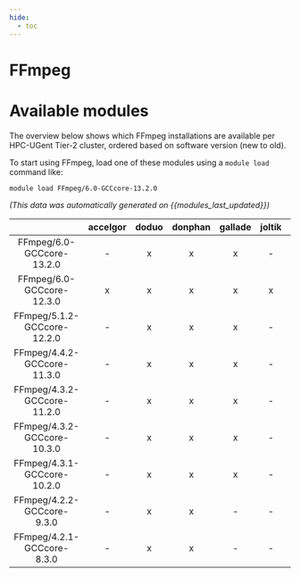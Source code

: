 ```yaml
---
hide:
  - toc
---
```


FFmpeg
======

# Available modules


The overview below shows which FFmpeg installations are available per HPC-UGent Tier-2 cluster, ordered based on software version (new to old).

To start using FFmpeg, load one of these modules using a `module load` command like:

```shell
module load FFmpeg/6.0-GCCcore-13.2.0
```

*(This data was automatically generated on {{modules_last_updated}})*  

| |accelgor|doduo|donphan|gallade|joltik|shinx|skitty|
| :---: | :---: | :---: | :---: | :---: | :---: | :---: | :---: |
|FFmpeg/6.0-GCCcore-13.2.0|-|x|x|x|-|x|x|
|FFmpeg/6.0-GCCcore-12.3.0|x|x|x|x|x|x|x|
|FFmpeg/5.1.2-GCCcore-12.2.0|-|x|x|x|-|-|-|
|FFmpeg/4.4.2-GCCcore-11.3.0|-|x|x|x|-|x|-|
|FFmpeg/4.3.2-GCCcore-11.2.0|-|x|x|x|-|-|-|
|FFmpeg/4.3.2-GCCcore-10.3.0|-|x|x|x|-|-|-|
|FFmpeg/4.3.1-GCCcore-10.2.0|-|x|x|x|-|-|-|
|FFmpeg/4.2.2-GCCcore-9.3.0|-|x|x|-|-|-|-|
|FFmpeg/4.2.1-GCCcore-8.3.0|-|x|x|-|-|-|-|
